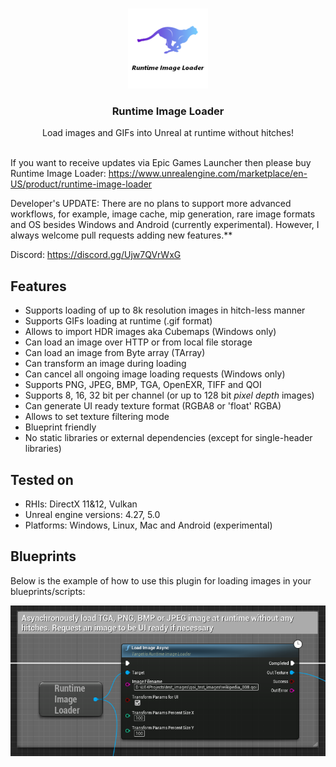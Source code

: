 <br/>
<p align="center">
  <a href="https://github.com/RaiaN/ue4_runtimeimageloader">
    <img src="Resources/Icon128.png" alt="Logo" width="128" height="128">
  </a>

  <h3 align="center">Runtime Image Loader</h3>

  <p align="center">
    Load images and GIFs into Unreal at runtime without hitches!
    <br/>
    <br/>
  </p>
</p>

If you want to receive updates via Epic Games Launcher then please buy Runtime Image Loader:
https://www.unrealengine.com/marketplace/en-US/product/runtime-image-loader 

Developer's UPDATE: There are no plans to support more advanced workflows, for example, image cache, mip generation, rare image formats and OS besides Windows and Android (currently experimental). However, I always welcome pull requests adding new features.**

Discord: https://discord.gg/Ujw7QVrWxG

## Features
- Supports loading of up to 8k resolution images in hitch-less manner
- Supports GIFs loading at runtime (.gif format)
- Allows to import HDR images aka Cubemaps (Windows only)
- Can load an image over HTTP or from local file storage
- Can load an image from Byte array (TArray<uint8>)
- Can transform an image during loading
- Can cancel all ongoing image loading requests (Windows only)
- Supports PNG, JPEG, BMP, TGA, OpenEXR, TIFF and QOI
- Supports 8, 16, 32 bit per channel (or up to 128 bit *pixel depth* images)
- Can generate UI ready texture format (RGBA8 or 'float' RGBA)
- Allows to set texture filtering mode
- Blueprint friendly
- No static libraries or external dependencies (except for single-header libraries)

## Tested on
- RHIs: DirectX 11&12, Vulkan
- Unreal engine versions: 4.27, 5.0
- Platforms: Windows, Linux, Mac and Android (experimental)

## Blueprints

Below is the example of how to use this plugin for loading images in your blueprints/scripts:

<img src="Resources/Blueprint_node.PNG">
